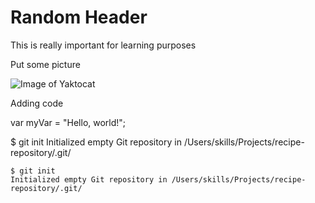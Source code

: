 # Random Header

This is really important for learning purposes

Put some picture

![Image of Yaktocat](https://octodex.github.com/images/yaktocat.png)

Adding code

var myVar = "Hello, world!";

$ git init
Initialized empty Git repository in /Users/skills/Projects/recipe-repository/.git/

```
$ git init
Initialized empty Git repository in /Users/skills/Projects/recipe-repository/.git/
```
